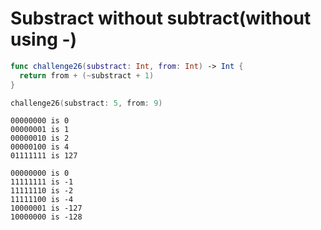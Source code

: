 
Substract without subtract(without using -)
==========================================
```swift
func challenge26(substract: Int, from: Int) -> Int {
  return from + (~substract + 1)
}

challenge26(substract: 5, from: 9)
```

```
00000000 is 0
00000001 is 1
00000010 is 2
00000100 is 4
01111111 is 127

00000000 is 0
11111111 is -1
11111110 is -2
11111100 is -4
10000001 is -127
10000000 is -128
```
